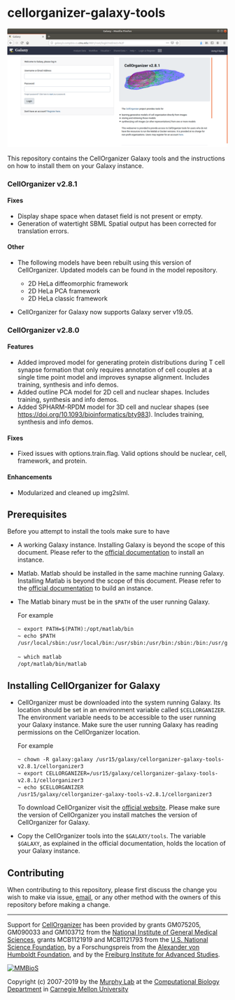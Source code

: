 # cellorganizer-galaxy-tools

![screenshot](/images/cellorganizer-v2.8.1.png)

This repository contains the CellOrganizer Galaxy tools and the instructions on how to install them on your Galaxy instance.

### CellOrganizer v2.8.1

#### Fixes
* Display shape space when dataset field is not present or empty.
* Generation of watertight SBML Spatial output has been corrected for translation errors.

#### Other
* The following models have been rebuilt using this version of CellOrganizer. Updated models can be found in the model repository.
   
  - 2D HeLa diffeomorphic framework
  - 2D HeLa PCA framework
  - 2D HeLa classic framework

* CellOrganizer for Galaxy now supports Galaxy server v19.05.

### CellOrganizer v2.8.0

#### Features
* Added improved model for generating protein distributions during T cell synapse formation that only requires annotation of cell couples at a single time point model and improves synapse alignment. Includes training, synthesis and info demos.
* Added outline PCA model for 2D cell and nuclear shapes. Includes training, synthesis and info demos.
* Added SPHARM-RPDM model for 3D cell and nuclear shapes (see https://doi.org/10.1093/bioinformatics/bty983). Includes training, synthesis and info demos.

#### Fixes 
* Fixed issues with options.train.flag. Valid options should be nuclear, cell, framework, and protein.

#### Enhancements
* Modularized and cleaned up img2slml.

## Prerequisites

Before you attempt to install the tools make sure to have

* A working Galaxy instance. Installing Galaxy is beyond the scope of this document. Please refer to the [official documentation](https://galaxyproject.org/admin/get-galaxy/) to install an instance.
* Matlab. Matlab should be installed in the same machine running Galaxy. Installing Matlab is beyond the scope of this document. Please refer to the [official documentation](https://www.mathworks.com/support/install-matlab.html?q=&page=1) to build an instance.
* The Matlab binary must be in the `$PATH` of the user running Galaxy.

  For example
  
  ```
  ~ export PATH=$(PATH):/opt/matlab/bin  
  ~ echo $PATH
  /usr/local/sbin:/usr/local/bin:/usr/sbin:/usr/bin:/sbin:/bin:/usr/games:/usr/local/games:/opt/matlab/bin

  ~ which matlab
  /opt/matlab/bin/matlab
  ```

## Installing CellOrganizer for Galaxy

* CellOrganizer must be downloaded into the system running Galaxy. Its location should be set in an environment variable called `$CELLORGANIZER`. The environment variable needs to be accessible to the user running your Galaxy instance. Make sure the user running Galaxy has reading permissions on the CellOrganizer location.

  For example
  
  ```
  ~ chown -R galaxy:galaxy /usr15/galaxy/cellorganizer-galaxy-tools-v2.8.1/cellorganizer3
  ~ export CELLORGANIZER=/usr15/galaxy/cellorganizer-galaxy-tools-v2.8.1/cellorganizer3
  ~ echo $CELLORGANIZER
  /usr15/galaxy/cellorganizer-galaxy-tools-v2.8.1/cellorganizer3
  ```

  To download CellOrganizer visit the [official website](http://www.cellorganizer.org). Please make sure the version of CellOrganizer you install matches the version of CellOrganizer for Galaxy. 

* Copy the CellOrganizer tools into the `$GALAXY/tools`. The variable `$GALAXY`, as explained in the official documentation, holds the location of your Galaxy instance.

## Contributing

When contributing to this repository, please first discuss the change you wish to make via issue, [email](mailto:cellorganizer-dev@compbio.cmu.edu), or any other method with the owners of this repository before making a change.

---

Support for [CellOrganizer](http://cellorganizer.org/) has been provided by grants GM075205, GM090033 and GM103712 from the [National Institute of General Medical Sciences](http://www.nigms.nih.gov/), grants MCB1121919 and MCB1121793 from the [U.S. National Science Foundation](http://nsf.gov/), by a Forschungspreis from the [Alexander von Humboldt Foundation](http://www.humboldt-foundation.de/), and by the [Freiburg Institute for Advanced Studies](http://www.frias.uni-freiburg.de/lifenet?set_language=en).

[![MMBioS](https://i1.wp.com/www.cellorganizer.org/wp-content/uploads/2017/08/MMBioSlogo-e1503517857313.gif?h=60)](http://www.mmbios.org)

Copyright (c) 2007-2019 by the [Murphy Lab](http://murphylab.web.cmu.edu) at the [Computational Biology Department](http://www.cbd.cmu.edu) in [Carnegie Mellon University](http://www.cmu.edu)
